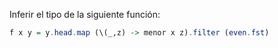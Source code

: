 Inferir el tipo de la siguiente función:

```haskell
f x y = y.head.map (\(_,z) -> menor x z).filter (even.fst)
```
